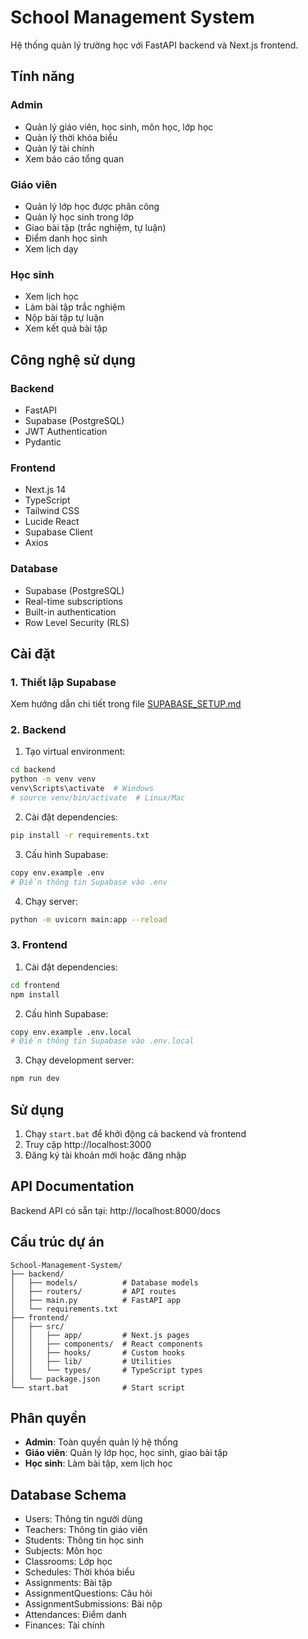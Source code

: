 # School Management System

Hệ thống quản lý trường học với FastAPI backend và Next.js frontend.

## Tính năng

### Admin
- Quản lý giáo viên, học sinh, môn học, lớp học
- Quản lý thời khóa biểu
- Quản lý tài chính
- Xem báo cáo tổng quan

### Giáo viên
- Quản lý lớp học được phân công
- Quản lý học sinh trong lớp
- Giao bài tập (trắc nghiệm, tự luận)
- Điểm danh học sinh
- Xem lịch dạy

### Học sinh
- Xem lịch học
- Làm bài tập trắc nghiệm
- Nộp bài tập tự luận
- Xem kết quả bài tập

## Công nghệ sử dụng

### Backend
- FastAPI
- Supabase (PostgreSQL)
- JWT Authentication
- Pydantic

### Frontend
- Next.js 14
- TypeScript
- Tailwind CSS
- Lucide React
- Supabase Client
- Axios

### Database
- Supabase (PostgreSQL)
- Real-time subscriptions
- Built-in authentication
- Row Level Security (RLS)

## Cài đặt

### 1. Thiết lập Supabase

Xem hướng dẫn chi tiết trong file [SUPABASE_SETUP.md](./SUPABASE_SETUP.md)

### 2. Backend

1. Tạo virtual environment:
```bash
cd backend
python -m venv venv
venv\Scripts\activate  # Windows
# source venv/bin/activate  # Linux/Mac
```

2. Cài đặt dependencies:
```bash
pip install -r requirements.txt
```

3. Cấu hình Supabase:
```bash
copy env.example .env
# Điền thông tin Supabase vào .env
```

4. Chạy server:
```bash
python -m uvicorn main:app --reload
```

### 3. Frontend

1. Cài đặt dependencies:
```bash
cd frontend
npm install
```

2. Cấu hình Supabase:
```bash
copy env.example .env.local
# Điền thông tin Supabase vào .env.local
```

3. Chạy development server:
```bash
npm run dev
```

## Sử dụng

1. Chạy `start.bat` để khởi động cả backend và frontend
2. Truy cập http://localhost:3000
3. Đăng ký tài khoản mới hoặc đăng nhập

## API Documentation

Backend API có sẵn tại: http://localhost:8000/docs

## Cấu trúc dự án

```
School-Management-System/
├── backend/
│   ├── models/          # Database models
│   ├── routers/         # API routes
│   ├── main.py          # FastAPI app
│   └── requirements.txt
├── frontend/
│   ├── src/
│   │   ├── app/         # Next.js pages
│   │   ├── components/  # React components
│   │   ├── hooks/       # Custom hooks
│   │   ├── lib/         # Utilities
│   │   └── types/       # TypeScript types
│   └── package.json
└── start.bat            # Start script
```

## Phân quyền

- **Admin**: Toàn quyền quản lý hệ thống
- **Giáo viên**: Quản lý lớp học, học sinh, giao bài tập
- **Học sinh**: Làm bài tập, xem lịch học

## Database Schema

- Users: Thông tin người dùng
- Teachers: Thông tin giáo viên
- Students: Thông tin học sinh
- Subjects: Môn học
- Classrooms: Lớp học
- Schedules: Thời khóa biểu
- Assignments: Bài tập
- AssignmentQuestions: Câu hỏi
- AssignmentSubmissions: Bài nộp
- Attendances: Điểm danh
- Finances: Tài chính
